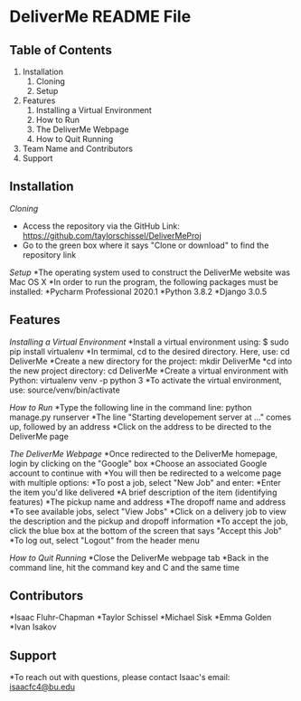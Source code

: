 # DeliverMe README File

## Table of Contents

1. Installation
	1. Cloning
	1. Setup
1. Features
	1. Installing a Virtual Environment
	1. How to Run
	1. The DeliverMe Webpage
	1. How to Quit Running
1. Team Name and Contributors
1. Support


## Installation
*Cloning*
* Access the repository via the GitHub Link: https://github.com/taylorschissel/DeliverMeProj
* Go to the green box where it says "Clone or download" to find the repository link

*Setup*
*The operating system used to construct the DeliverMe website was Mac OS X
*In order to run the program, the following packages must be installed:
	*Pycharm Professional 2020.1
	*Python 3.8.2
	*Django 3.0.5
  
## Features
*Installing a Virtual Environment*
*Install a virtual environment using: $ sudo pip install virtualenv
*In termimal, cd to the desired directory. Here, use: cd DeliverMe
*Create a new directory for the project: mkdir DeliverMe
*cd into the new project directory: cd DeliverMe
*Create a virtual environment with Python: virtualenv venv -p python 3
*To activate the virtual environment, use: source/venv/bin/activate

*How to Run*
*Type the following line in the command line: python manage.py runserver
*The line "Starting developement server at ..." comes up, followed by an address
*Click on the address to be directed to the DeliverMe page

*The DeliverMe Webpage*
*Once redirected to the DeliverMe homepage, login by clicking on the "Google" box
*Choose an associated Google account to continue with
*You will then be redirected to a welcome page with multiple options:
	*To post a job, select "New Job" and enter:
		*Enter the item you'd like delivered
		*A brief description of the item (identifying features)
		*The pickup name and address
		*The dropoff name and address
	*To see available jobs, select "View Jobs"
		*Click on a delivery job to view the description and the pickup and dropoff information
		*To accept the job, click the blue box at the bottom of the screen that says "Accept this Job"
*To log out, select "Logout" from the header menu
    
*How to Quit Running*
*Close the DeliverMe webpage tab
*Back in the command line, hit the command key and C and the same time

## Contributors
*Isaac Fluhr-Chapman
*Taylor Schissel
*Michael Sisk
*Emma Golden
*Ivan Isakov

## Support
*To reach out with questions, please contact Isaac's email: isaacfc4@bu.edu
